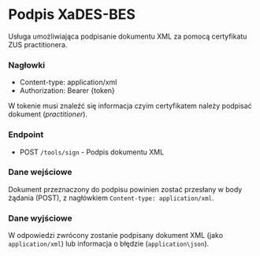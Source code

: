 # Podpis XaDES-BES

Usługa umożliwiająca podpisanie dokumentu XML za pomocą certyfikatu ZUS practitionera.

### Nagłowki
- Content-type: application/xml
- Authorization: Bearer {token}

W tokenie musi znaleźć się informacja czyim certyfikatem należy podpisać dokument (*practitioner*).

### Endpoint
- POST `/tools/sign` - Podpis dokumentu XML

### Dane wejściowe
Dokument przeznaczony do podpisu powinien zostać przesłany w body żądania (POST), z nagłówkiem 
`Content-type: application/xml`.

### Dane wyjściowe
W odpowiedzi zwrócony zostanie podpisany dokument XML (jako `application/xml`) lub informacja o błędzie (`application\json`).
